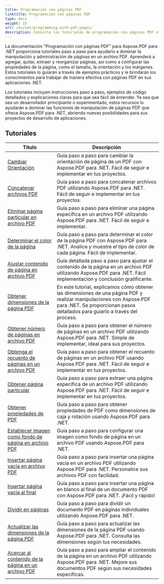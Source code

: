 ```yaml
---
title: Programación con páginas PDF
linktitle: Programación con páginas PDF
type: docs
weight: 15
url: /es/net/programming-with-pdf-pages/
description: Consulte los tutoriales de programación con páginas PDF utilizando Aspose.PDF para .NET. Aprenda a manipular y personalizar las páginas de los archivos PDF.
---
```

La documentación "Programación con páginas PDF" para Aspose.PDF para .NET proporciona tutoriales paso a paso para ayudarlo a dominar la manipulación y administración de páginas en un archivo PDF. Aprenderá a agregar, quitar, extraer y reorganizar páginas, así como a configurar las propiedades de la página, como el tamaño, la orientación y los márgenes. Estos tutoriales lo guiarán a través de ejemplos prácticos y le brindarán los conocimientos para trabajar de manera efectiva con páginas PDF en sus aplicaciones .NET.

Los tutoriales incluyen instrucciones paso a paso, ejemplos de código detallados y explicaciones claras para que sea fácil de entender. Ya sea que sea un desarrollador principiante o experimentado, estos recursos lo ayudarán a dominar las funciones de manipulación de páginas PDF que ofrece Aspose.PDF para .NET, abriendo nuevas posibilidades para sus proyectos de desarrollo de aplicaciones.

## Tutoriales
| Título | Descripción |
| --- | --- | 
| [Cambiar Orientación](./change-orientation/) | Guía paso a paso para cambiar la orientación de página de un PDF con Aspose.PDF para .NET. Fácil de seguir e implementar en tus proyectos. |  
| [Concatenar archivos PDF](./concatenate-pdf-files/) | Guía paso a paso para concatenar archivos PDF utilizando Aspose.PDF para .NET. Fácil de seguir e implementar en tus proyectos. |  
| [Eliminar página particular en archivo PDF](./delete-particular-page/) | Guía paso a paso para eliminar una página específica en un archivo PDF utilizando Aspose.PDF para .NET. Fácil de seguir e implementar. |  
| [Determinar el color de la página](./determine-page-color/) | Guía paso a paso para determinar el color de la página PDF con Aspose.PDF para .NET. Analice y muestre el tipo de color de cada página. Fácil de implementar. |  
| [Ajustar contenido de página en archivo PDF](./fit-page-contents/) | Guía detallada paso a paso para ajustar el contenido de la página en un archivo PDF utilizando Aspose.PDF para .NET. Fácil implementación y conclusión gratificante. |  
| [Obtener dimensiones de la página PDF](./get-dimensions/) | En este tutorial, explicamos cómo obtener las dimensiones de una página PDF y realizar manipulaciones con Aspose.PDF para .NET. Se proporcionan pasos detallados para guiarlo a través del proceso. |  
| [Obtener número de páginas en archivo PDF](./get-number-of-pages/) | Guía paso a paso para obtener el número de páginas en un archivo PDF utilizando Aspose.PDF para .NET. Simple de implementar, ideal para sus proyectos. |  
| [Obtenga el recuento de páginas en un archivo PDF](./get-page-count/) | Guía paso a paso para obtener el recuento de páginas en un archivo PDF usando Aspose.PDF para .NET. Fácil de seguir e implementar en tus proyectos. |  
| [Obtener página particular](./get-particular-page/) | Guía paso a paso para extraer una página específica de un archivo PDF utilizando Aspose.PDF para .NET. Fácil de seguir e implementar en tus proyectos. |  
| [Obtener propiedades de PDF](./get-properties/) | Guía paso a paso para obtener propiedades de PDF como dimensiones de caja y rotación usando Aspose.PDF para .NET. |  
| [Establecer imagen como fondo de página en archivo PDF](./image-as-background/) | Guía paso a paso para configurar una imagen como fondo de página en un archivo PDF usando Aspose.PDF para .NET. |  
| [Insertar página vacía en archivo PDF](./insert-empty-page/) | Guía paso a paso para insertar una página vacía en un archivo PDF utilizando Aspose.PDF para .NET. Personalice sus archivos PDF con facilidad. |  
| [Insertar página vacía al final](./insert-empty-page-at-end/) | Guía paso a paso para insertar una página en blanco al final de un documento PDF con Aspose.PDF para .NET. ¡Fácil y rápido! |  
| [Dividir en páginas](./split-to-pages/) | Guía paso a paso para dividir un documento PDF en páginas individuales utilizando Aspose.PDF para .NET. |  
| [Actualizar las dimensiones de la página PDF](./update-dimensions/) | Guía paso a paso para actualizar las dimensiones de la página PDF usando Aspose.PDF para .NET. Consulta las dimensiones según tus necesidades. |  
| [Acercar al contenido de la página en un archivo PDF](./zoom-to-page-contents/) | Guía paso a paso para ampliar el contenido de la página en un archivo PDF utilizando Aspose.PDF para .NET. Mejore sus documentos PDF según sus necesidades específicas. |  